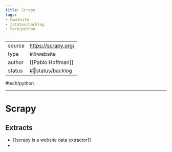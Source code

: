 ```yaml
---
title: Scrapy
tags:
- 🌐website
- 🚦status/backlog
- tech/python
---
```



<table>
<tr>
<td> source </td>
<td> <a href="https://scrapy.org/">https://scrapy.org/</a> </td>
</tr>
<tr>
<td> type </td>
<td> #🌐website </td>
</tr>
<tr>
<td> author </td>
<td> [[Pablo Hoffman]] </td>
</tr>
<tr>
<td> status </td>
<td> #🚦status/backlog </td>
</tr>
</table>

#tech/python 

---

# Scrapy

## Extracts
- [[scrapy is a website data extractor]]
- 
